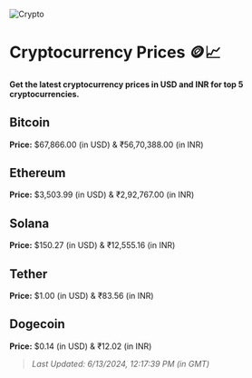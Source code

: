 
![Crypto](https://www.techguide.com.au/wp-content/uploads/2020/11/crypto3.jpeg)

# Cryptocurrency Prices 🪙📈

#### Get the latest cryptocurrency prices in USD and INR for top 5 cryptocurrencies.

## Bitcoin

**Price:** $67,866.00 (in USD) & ₹56,70,388.00 (in INR)

## Ethereum

**Price:** $3,503.99 (in USD) & ₹2,92,767.00 (in INR)

## Solana

**Price:** $150.27 (in USD) & ₹12,555.16 (in INR)

## Tether

**Price:** $1.00 (in USD) & ₹83.56 (in INR)

## Dogecoin

**Price:** $0.14 (in USD) & ₹12.02 (in INR)

> _Last Updated: 6/13/2024, 12:17:39 PM (in GMT)_
